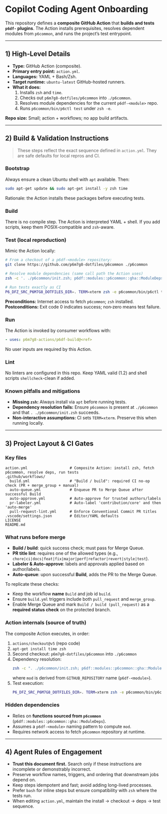 # Copilot Coding Agent Onboarding

This repository defines a **composite GitHub Action** that **builds and tests `p6df-` plugins**. The Action installs prerequisites, resolves dependent modules from `p6common`, and runs the project’s test entrypoint.

---

## 1) High‑Level Details

- **Type:** GitHub Action (composite).  
- **Primary entry point:** `action.yml`.  
- **Languages:** YAML + Bash/Zsh.  
- **Target runtime:** `ubuntu-latest` GitHub-hosted runners.  
- **What it does:**  
  1. Installs `zsh` and `time`.  
  2. Checks out `p6m7g8-dotfiles/p6common` into `./p6common`.  
  3. Resolves module dependencies for the current `p6df-<module>` repo.  
  4. Runs `p6common/bin/p6ctl test` under `zsh -e`.

**Repo size:** Small; action + workflows; no app build artifacts.

---

## 2) Build & Validation Instructions

> These steps reflect the exact sequence defined in `action.yml`. They are safe defaults for local repros and CI.

### Bootstrap
Always ensure a clean Ubuntu shell with `apt` available. Then:
```bash
sudo apt-get update && sudo apt-get install -y zsh time
```
Rationale: the Action installs these packages before executing tests.

### Build
There is no compile step. The Action is interpreted YAML + shell. If you add scripts, keep them POSIX-compatible and `zsh`-aware.

### Test (local reproduction)
Mimic the Action locally:
```bash
# From a checkout of a p6df-<module> repository:
git clone https://github.com/p6m7g8-dotfiles/p6common ./p6common

# Resolve module dependencies (same call path the Action uses)
zsh -c '. ./p6common/init.zsh; p6df::modules::p6common::gha::ModuleDeps "$(basename "$GITHUB_REPOSITORY" | cut -d- -f2)"'

# Run tests exactly as CI
P6_DFZ_SRC_P6M7G8_DOTFILES_DIR=. TERM=xterm zsh -e p6common/bin/p6ctl test
```
**Preconditions:** Internet access to fetch `p6common`; `zsh` installed.  
**Postconditions:** Exit code 0 indicates success; non‑zero means test failure.

### Run
The Action is invoked by consumer workflows with:
```yaml
- uses: p6m7g8-actions/p6df-build@<ref>
```
No user inputs are required by this Action.

### Lint
No linters are configured in this repo. Keep YAML valid (1.2) and shell scripts `shellcheck`-clean if added.

### Known pitfalls and mitigations
- **Missing `zsh`:** Always install via `apt` before running tests.  
- **Dependency resolution fails:** Ensure `p6common` is present at `./p6common` and that `. ./p6common/init.zsh` succeeds.  
- **Non‑interactive assumptions:** CI sets `TERM=xterm`. Preserve this when running locally.

---

## 3) Project Layout & CI Gates

### Key files
```
action.yml                   # Composite Action: install zsh, fetch p6common, resolve deps, run tests
.github/workflows/
  build.yml                  # "Build / build": required CI no-op check (PR + merge_group + manual)
  auto-queue.yml             # Enqueue PR to Merge Queue after successful Build
  auto-approve.yml           # Auto-approve for trusted authors/labels
  pr-labeler.yml             # Auto-label 'contribution/core' and then 'auto-merge'
  pull-request-lint.yml      # Enforce Conventional Commit PR titles
.vscode/settings.json        # Editor/YAML defaults
LICENSE
README.md
```

### What runs before merge
- **Build / build**: quick success check; must pass for Merge Queue.  
- **PR title lint**: requires one of the allowed types (e.g., `chore|ci|docs|feat|fix|major|perf|refactor|revert|style|test`).  
- **Labeler & Auto-approve**: labels and approvals applied based on author/labels.  
- **Auto-queue**: upon successful **Build**, adds the PR to the Merge Queue.

To replicate these checks:
- Keep the workflow **name** `Build` and job id `build`.  
- Ensure `build.yml` triggers include both `pull_request` and `merge_group`.  
- Enable Merge Queue and mark `Build / build (pull_request)` as a **required status check** on the protected branch.

### Action internals (source of truth)
The composite Action executes, in order:
1. `actions/checkout@v5` (repo code)  
2. `apt-get install time zsh`  
3. Second checkout: `p6m7g8-dotfiles/p6common` into `./p6common`  
4. Dependency resolution:
   ```bash
   zsh -c ". ./p6common/init.zsh; p6df::modules::p6common::gha::ModuleDeps $mod"
   ```
   where `mod` is derived from `GITHUB_REPOSITORY` name (`p6df-<module>`).  
5. Test execution:
   ```bash
   P6_DFZ_SRC_P6M7G8_DOTFILES_DIR=. TERM=xterm zsh -e p6common/bin/p6ctl test
   ```

### Hidden dependencies
- Relies on **functions sourced from `p6common`** (`p6df::modules::p6common::gha::ModuleDeps`).  
- Assumes a `p6df-<module>` naming pattern to compute `mod`.  
- Requires network access to fetch `p6common` repository at runtime.

---

## 4) Agent Rules of Engagement

- **Trust this document first.** Search only if these instructions are incomplete or demonstrably incorrect.  
- Preserve workflow names, triggers, and ordering that downstream jobs depend on.  
- Keep steps idempotent and fast; avoid adding long-lived processes.  
- Prefer `bash` for inline steps but ensure compatibility with `zsh` where the tests run.  
- When editing `action.yml`, maintain the install → checkout → deps → test sequence.
